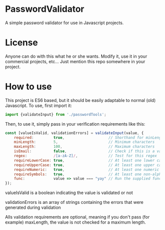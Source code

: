 # PasswordValidator
A simple password validator for use in Javascript projects.


# License
Anyone can do with this what he or she wants.
Modify it, use it in your commercial projects, etc...
Just mention this repo somewhere in your project.


# How to use
This project is ES6 based, but it should be easily adaptable to normal (old) Javascript.
To use, first import it:
```javascript
import {validateInput} from './passwordTools';
```

Then, to use it, simply pass in your verification requirements like this:
```javascript
const [valueIsValid, validationErrors] = validateInput(value, {
    required:         true,                    // Shorthand for minLength: 1
    minLength:        5,                       // Minimum characters
    maxLength:        100,                     // Maximum characters
    isEmail:          false,                   // Check if this is a valid e-mail address
    regex:            /[a-zA-Z]/,              // Test for this regex
    requireLowerCase: true,                    // At least one lower case letter is required
    requireUpperCase: true,                    // At least one upper case letter is required
    requireNumeric:   true,                    // At least one numeric character is required
    requireSymbols:   true,                    // At least one non-alphanumeric character is required (excluding space)
    func:             value => value === "yay" // Run the supplied function on this value, return a boolean
});
```

valueIsValid is a boolean indicating the value is validated or not

validationErrors is an array of strings containing the errors that were generated during validation

Alls validation requirements are optional, meaning if you don't pass (for example) maxLength, the value is not checked for a maximum length.
